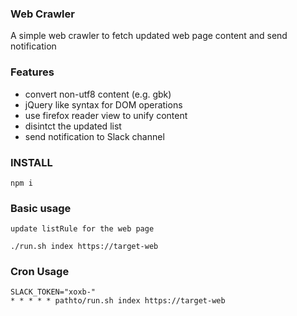 ### Web Crawler
A simple web crawler to fetch updated web page content and send notification

### Features
- convert non-utf8 content (e.g. gbk)
- jQuery like syntax for DOM operations
- use firefox reader view to unify content
- disintct the updated list
- send notification to Slack channel

### INSTALL
```
npm i
```

### Basic usage
```
update listRule for the web page

./run.sh index https://target-web
```

### Cron Usage
```
SLACK_TOKEN="xoxb-"
* * * * * pathto/run.sh index https://target-web
```
